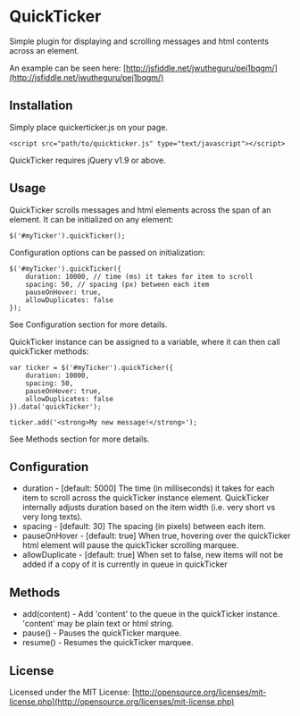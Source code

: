 # QuickTicker

Simple plugin for displaying and scrolling messages and html contents across an element.

An example can be seen here: [http://jsfiddle.net/jwutheguru/pej1bqgm/](http://jsfiddle.net/jwutheguru/pej1bqgm/)

## Installation

Simply place quickerticker.js on your page.

    <script src="path/to/quickticker.js" type="text/javascript"></script>

QuickTicker requires jQuery v1.9 or above.

## Usage

QuickTicker scrolls messages and html elements across the span of an element. It can be initialized on any element:

    $('#myTicker').quickTicker();

Configuration options can be passed on initialization:

    $('#myTicker').quickTicker({
	    duration: 10000, // time (ms) it takes for item to scroll
	    spacing: 50, // spacing (px) between each item
        pauseOnHover: true,
        allowDuplicates: false
    });

See Configuration section for more details.

QuickTicker instance can be assigned to a variable, where it can then call quickTicker methods:

    var ticker = $('#myTicker').quickTicker({
	    duration: 10000,
	    spacing: 50,
        pauseOnHover: true,
        allowDuplicates: false
    }).data('quickTicker');
    
    ticker.add('<strong>My new message!</strong>');

See Methods section for more details.

## Configuration

 - duration - [default: 5000] The time (in milliseconds) it takes for each item to scroll across the quickTicker instance element. QuickTicker internally adjusts duration based on the item width (i.e. very short vs very long texts).
 - spacing - [default: 30] The spacing (in pixels) between each item.
 - pauseOnHover - [default: true] When true, hovering over the quickTicker html element will pause the quickTicker scrolling marquee.
 - allowDuplicate - [default: true] When set to false, new items will not be added if a copy of it is currently in queue in quickTicker

## Methods

 - add(content) - Add 'content' to the queue in the quickTicker instance. 'content' may be plain text or html string.
 - pause() - Pauses the quickTicker marquee.
 - resume() - Resumes the quickTicker marquee.

## License

Licensed under the MIT License: [http://opensource.org/licenses/mit-license.php](http://opensource.org/licenses/mit-license.php)
